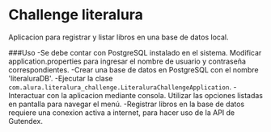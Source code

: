 # Challenge literalura
Aplicacion para registrar y listar libros en una base de datos local.

###Uso
-Se debe contar con PostgreSQL instalado en el sistema. Modificar application.properties para ingresar el nombre de usuario y contraseña correspondientes.
-Crear una base de datos en PostgreSQL con el nombre 'literaluraDB'.
-Ejecutar la clase `com.alura.literalura_challenge.LiteraluraChallengeApplication`.
-Interactuar con la aplicacion mediante consola. Utilizar las opciones listadas en pantalla para navegar el menú.
-Registrar libros en la base de datos requiere una conexion activa a internet, para hacer uso de la API de Gutendex.
